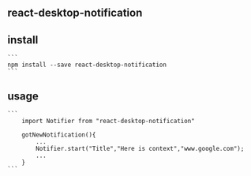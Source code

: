 ## react-desktop-notification

## install
	```
	npm install --save react-desktop-notification
	```
	
## usage
	```
		import Notifier from "react-desktop-notification"
		
		gotNewNotification(){
			...
			Notifier.start("Title","Here is context","www.google.com");
			...
		}
	```